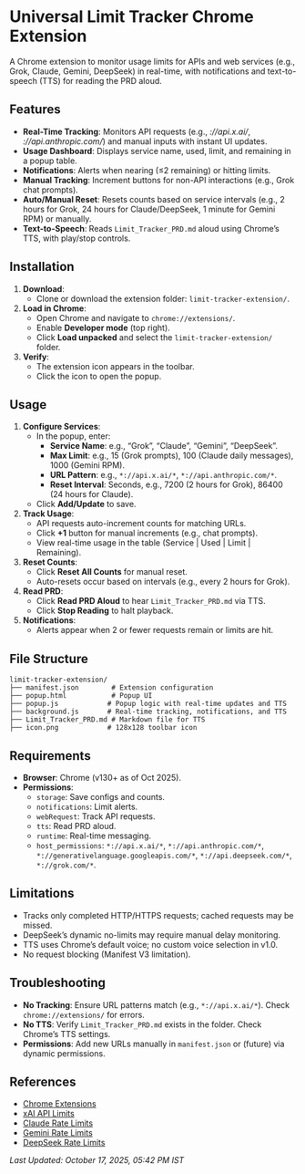 # Universal Limit Tracker Chrome Extension

A Chrome extension to monitor usage limits for APIs and web services (e.g., Grok, Claude, Gemini, DeepSeek) in real-time, with notifications and text-to-speech (TTS) for reading the PRD aloud.

## Features
- **Real-Time Tracking**: Monitors API requests (e.g., *://api.x.ai/*, *://api.anthropic.com/*) and manual inputs with instant UI updates.
- **Usage Dashboard**: Displays service name, used, limit, and remaining in a popup table.
- **Notifications**: Alerts when nearing (≤2 remaining) or hitting limits.
- **Manual Tracking**: Increment buttons for non-API interactions (e.g., Grok chat prompts).
- **Auto/Manual Reset**: Resets counts based on service intervals (e.g., 2 hours for Grok, 24 hours for Claude/DeepSeek, 1 minute for Gemini RPM) or manually.
- **Text-to-Speech**: Reads `Limit_Tracker_PRD.md` aloud using Chrome’s TTS, with play/stop controls.

## Installation
1. **Download**:
   - Clone or download the extension folder: `limit-tracker-extension/`.
2. **Load in Chrome**:
   - Open Chrome and navigate to `chrome://extensions/`.
   - Enable **Developer mode** (top right).
   - Click **Load unpacked** and select the `limit-tracker-extension/` folder.
3. **Verify**:
   - The extension icon appears in the toolbar.
   - Click the icon to open the popup.

## Usage
1. **Configure Services**:
   - In the popup, enter:
     - **Service Name**: e.g., “Grok”, “Claude”, “Gemini”, “DeepSeek”.
     - **Max Limit**: e.g., 15 (Grok prompts), 100 (Claude daily messages), 1000 (Gemini RPM).
     - **URL Pattern**: e.g., `*://api.x.ai/*`, `*://api.anthropic.com/*`.
     - **Reset Interval**: Seconds, e.g., 7200 (2 hours for Grok), 86400 (24 hours for Claude).
   - Click **Add/Update** to save.
2. **Track Usage**:
   - API requests auto-increment counts for matching URLs.
   - Click **+1** button for manual increments (e.g., chat prompts).
   - View real-time usage in the table (Service | Used | Limit | Remaining).
3. **Reset Counts**:
   - Click **Reset All Counts** for manual reset.
   - Auto-resets occur based on intervals (e.g., every 2 hours for Grok).
4. **Read PRD**:
   - Click **Read PRD Aloud** to hear `Limit_Tracker_PRD.md` via TTS.
   - Click **Stop Reading** to halt playback.
5. **Notifications**:
   - Alerts appear when 2 or fewer requests remain or limits are hit.

## File Structure
```
limit-tracker-extension/
├── manifest.json        # Extension configuration
├── popup.html           # Popup UI
├── popup.js            # Popup logic with real-time updates and TTS
├── background.js       # Real-time tracking, notifications, and TTS
├── Limit_Tracker_PRD.md # Markdown file for TTS
├── icon.png            # 128x128 toolbar icon
```

## Requirements
- **Browser**: Chrome (v130+ as of Oct 2025).
- **Permissions**:
  - `storage`: Save configs and counts.
  - `notifications`: Limit alerts.
  - `webRequest`: Track API requests.
  - `tts`: Read PRD aloud.
  - `runtime`: Real-time messaging.
  - `host_permissions`: `*://api.x.ai/*`, `*://api.anthropic.com/*`, `*://generativelanguage.googleapis.com/*`, `*://api.deepseek.com/*`, `*://grok.com/*`.

## Limitations
- Tracks only completed HTTP/HTTPS requests; cached requests may be missed.
- DeepSeek’s dynamic no-limits may require manual delay monitoring.
- TTS uses Chrome’s default voice; no custom voice selection in v1.0.
- No request blocking (Manifest V3 limitation).

## Troubleshooting
- **No Tracking**: Ensure URL patterns match (e.g., `*://api.x.ai/*`). Check `chrome://extensions/` for errors.
- **No TTS**: Verify `Limit_Tracker_PRD.md` exists in the folder. Check Chrome’s TTS settings.
- **Permissions**: Add new URLs manually in `manifest.json` or (future) via dynamic permissions.

## References
- [Chrome Extensions](https://developer.chrome.com/docs/extensions)
- [xAI API Limits](https://docs.x.ai/docs/consumption-and-rate-limits)
- [Claude Rate Limits](https://docs.anthropic.com/en/api/rate-limits)
- [Gemini Rate Limits](https://ai.google.dev/gemini-api/docs/rate-limits)
- [DeepSeek Rate Limits](https://api-docs.deepseek.com/quick_start/rate_limit)

*Last Updated: October 17, 2025, 05:42 PM IST*
